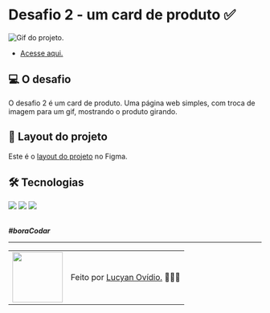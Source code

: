 # Desafio 2 - um card de produto ✅

<img src="./.github/preview-desafio-02.gif" alt="Gif do projeto." />

* <a href="https://lucyanovidio.github.io/boraCodar-rocketseat/desafio-02/">Acesse aqui.</a>

## 💻 O desafio

O desafio 2 é um card de produto. Uma página web simples, com troca de imagem para um gif, mostrando o produto girando.

## 🎨 Layout do projeto

Este é o <a href="https://www.figma.com/community/file/1195050984449538256">layout do projeto</a> no Figma.

## 🛠 Tecnologias

<div>
    <img src="https://img.shields.io/badge/HTML5-E34F26?style=for-the-badge&logo=html5&logoColor=white" />
    <img src="https://img.shields.io/badge/CSS3-1572B6?style=for-the-badge&logo=css3&logoColor=white" />
    <img src="https://img.shields.io/badge/JavaScript-F7DF1E?style=for-the-badge&logo=javascript&logoColor=black" />
</div>
<br>

***#boraCodar***
<br>

---

<table>
  <tr>
    <td>
      <img src="https://github.com/lucyanovidio.png" width="100px" />
    </td>
    <td>
      Feito por <a href="https://github.com/lucyanovidio">Lucyan Ovídio.</a> 🙋🏿‍♂️
    </td>
  </tr>
</table>
